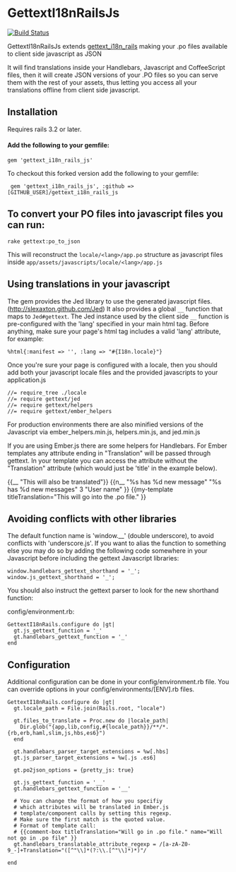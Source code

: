 # GettextI18nRailsJs
[![Build Status](https://secure.travis-ci.org/nubis/gettext_i18n_rails_js.png?branch=master)](https://travis-ci.org/nubis/gettext_i18n_rails_js)

GettextI18nRailsJs extends [gettext_i18n_rails](https://github.com/grosser/gettext_i18n_rails) making your .po files available to client side javascript as JSON

It will find translations inside your Handlebars, Javascript and CoffeeScript files, then it will create JSON versions of your .PO files so you can serve them with the rest of your assets, thus letting you access all your translations offline from client side javascript.

## Installation

Requires rails 3.2 or later.

#### Add the following to your gemfile:

    gem 'gettext_i18n_rails_js'

To checkout this forked version add the following to your gemfile:

     gem 'gettext_i18n_rails_js', :github => [GITHUB_USER]/gettext_i18n_rails_js


## To convert your PO files into javascript files you can run:

    rake gettext:po_to_json

This will reconstruct the `locale/<lang>/app.po` structure as javascript files inside `app/assets/javascripts/locale/<lang>/app.js`

## Using translations in your javascript

The gem provides the Jed library to use the generated javascript files. (http://slexaxton.github.com/Jed) 
It also provides a global `__` function that maps to `Jed#gettext`.
The Jed instance used by the client side `__` function is pre-configured with the 'lang' specified in your main html tag.
Before anything, make sure your page's html tag includes a valid 'lang' attribute, for example:

    %html{:manifest => '', :lang => "#{I18n.locale}"}

Once you're sure your page is configured with a locale, then you should add both your javascript locale files and the provided javascripts to your application.js

    //= require_tree ./locale
    //= require gettext/jed
    //= require gettext/helpers
    //= require gettext/ember_helpers

For production environments there are also minified versions of the Javascript via ember_helpers.min.js, helpers.min.js, and jed.min.js

If you are using Ember.js there are some helpers for Handlebars. For Ember templates any attribute ending in "Translation" will be passed through gettext. In your template you can access the attribute without the "Translation" attribute (which would just be 'title' in the example below). 
  
  {{__ "This will also be translated"}}
  {{n__ "%s has %d new message" "%s has %d new messages" 3 "User name" }}
  {{my-template titleTranslation="This will go into the .po file." }}



## Avoiding conflicts with other libraries

The default function name is 'window.__' (double underscore), to avoid conflicts with 'underscore.js'. If you want to alias the function to something
else you may do so by adding the following code somewhere in your Javascript before including the gettext Javascript libraries:

    window.handlebars_gettext_shorthand = '_';
    window.js_gettext_shorthand = '_';

You should also instruct the gettext parser to look for the new shorthand function:

config/environment.rb:

    GettextI18nRails.configure do |gt|
      gt.js_gettext_function = '_'
      gt.handlebars_gettext_function = '_'
    end


## Configuration

Additional configuration can be done in your config/environment.rb file. You can override options in your config/environments/[ENV].rb files.

    GettextI18nRails.configure do |gt|
      gt.locale_path = File.join(Rails.root, "locale")
    
      gt.files_to_translate = Proc.new do |locale_path|
        Dir.glob("{app,lib,config,#{locale_path}}/**/*.{rb,erb,haml,slim,js,hbs,es6}")
      end
      
      gt.handlebars_parser_target_extensions = %w[.hbs]
      gt.js_parser_target_extensions = %w[.js .es6]
    
      gt.po2json_options = {pretty_js: true}
      
      gt.js_gettext_function = '__'
      gt.handlebars_gettext_function = '__'
    
      # You can change the format of how you specifiy
      # which attributes will be translated in Ember.js
      # template/component calls by setting this regexp.
      # Make sure the first match is the quoted value.
      # Format of template call:
      # {{comment-box titleTranslation="Will go in .po file." name="Will not go in .po file" }}
      gt.handlebars_translatable_attribute_regexp = /[a-zA-Z0-9_-]+Translation="([^"\\]*(?:\\.[^"\\]*)*)"/
      
    end


